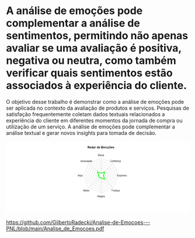 # A análise de emoções pode complementar a análise de sentimentos, permitindo não apenas avaliar se uma avaliação é positiva, negativa ou neutra, como também verificar quais sentimentos estão associados à experiência do cliente.

O objetivo desse trabalho é demonstrar como a análise de emoções pode ser aplicada no contexto da avaliação de produtos e serviços.
Pesquisas de satisfação frequentemente coletam dados textuais relacionados a experiência do cliente em diferentes momentos da jornada de compra ou utilização de um serviço.
A análise de emoções pode complementar a análise textual e gerar novos insights para tomada de decisão.

<img src="p1.jpg">

https://github.com/GilbertoRadecki/Analise-de-Emocoes---PNL/blob/main/Analise_de_Emocoes.pdf
